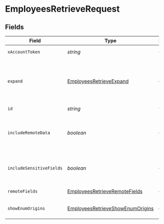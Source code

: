 # EmployeesRetrieveRequest


## Fields

| Field                                                                                                                  | Type                                                                                                                   | Required                                                                                                               | Description                                                                                                            |
| ---------------------------------------------------------------------------------------------------------------------- | ---------------------------------------------------------------------------------------------------------------------- | ---------------------------------------------------------------------------------------------------------------------- | ---------------------------------------------------------------------------------------------------------------------- |
| `xAccountToken`                                                                                                        | *string*                                                                                                               | :heavy_check_mark:                                                                                                     | Token identifying the end user.                                                                                        |
| `expand`                                                                                                               | [EmployeesRetrieveExpand](../../models/operations/employeesretrieveexpand.md)                                          | :heavy_minus_sign:                                                                                                     | Which relations should be returned in expanded form. Multiple relation names should be comma separated without spaces. |
| `id`                                                                                                                   | *string*                                                                                                               | :heavy_check_mark:                                                                                                     | N/A                                                                                                                    |
| `includeRemoteData`                                                                                                    | *boolean*                                                                                                              | :heavy_minus_sign:                                                                                                     | Whether to include the original data Merge fetched from the third-party to produce these models.                       |
| `includeSensitiveFields`                                                                                               | *boolean*                                                                                                              | :heavy_minus_sign:                                                                                                     | Whether to include sensitive fields (such as social security numbers) in the response.                                 |
| `remoteFields`                                                                                                         | [EmployeesRetrieveRemoteFields](../../models/operations/employeesretrieveremotefields.md)                              | :heavy_minus_sign:                                                                                                     | Deprecated. Use show_enum_origins.                                                                                     |
| `showEnumOrigins`                                                                                                      | [EmployeesRetrieveShowEnumOrigins](../../models/operations/employeesretrieveshowenumorigins.md)                        | :heavy_minus_sign:                                                                                                     | Which fields should be returned in non-normalized form.                                                                |